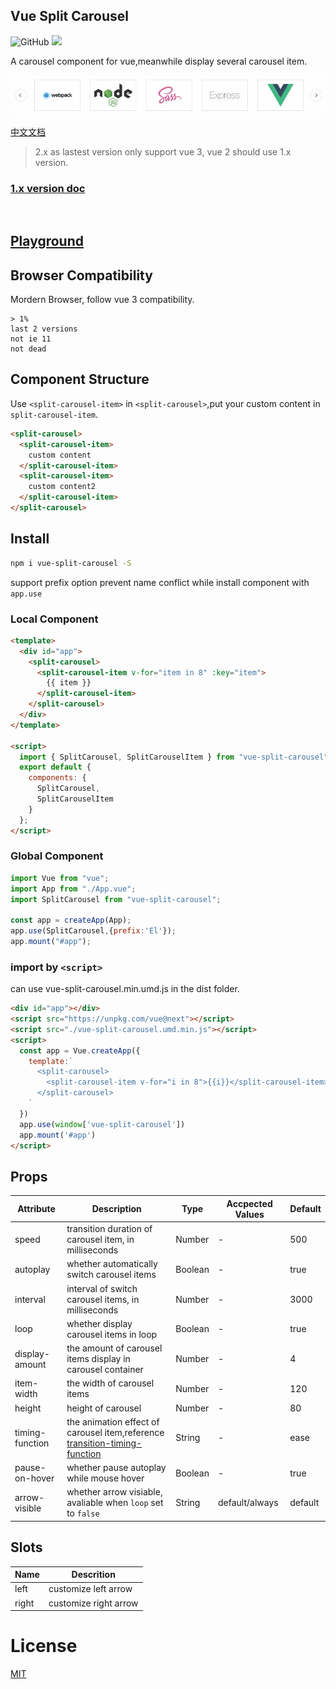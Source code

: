 
## Vue Split Carousel

![GitHub](https://img.shields.io/github/license/aaron00101010/vue-split-carousel.svg)
![](https://img.shields.io/npm/v/vue-split-carousel.svg)

A carousel component for vue,meanwhile display several carousel item.

![show](https://raw.githubusercontent.com/Aaron00101010/vue-split-carousel/30dec58c513814a306ddd0fba08096ad291e4a7d/examples/GIF.gif)  

[中文文档](./README_CN.md)

> 2.x as lastest version only support vue 3, vue 2 should use 1.x version. 

### [1.x version doc](https://github.com/Aaron00101010/vue-split-carousel/tree/1.x)

<br/>

## [Playground](https://codesandbox.io/s/elegant-bardeen-n6lg2?file=/src/App.vue)  

## Browser Compatibility

Mordern Browser, follow vue 3 compatibility.

```
> 1%
last 2 versions
not ie 11
not dead
```

## Component Structure

Use `<split-carousel-item>` in `<split-carousel>`,put your custom content in `split-carousel-item`.

```html
<split-carousel>
  <split-carousel-item>
    custom content
  </split-carousel-item>
  <split-carousel-item>
    custom content2
  </split-carousel-item>
</split-carousel>
```

## Install

```bash
npm i vue-split-carousel -S
```
support prefix option prevent name conflict while install component with `app.use`
### Local Component

```html
<template>
  <div id="app">
    <split-carousel>
      <split-carousel-item v-for="item in 8" :key="item">
        {{ item }}
      </split-carousel-item>
    </split-carousel>
  </div>
</template>

<script>
  import { SplitCarousel, SplitCarouselItem } from "vue-split-carousel";
  export default {
    components: {
      SplitCarousel,
      SplitCarouselItem
    }
  };
</script>
```

</details>

### Global Component

```js
import Vue from "vue";
import App from "./App.vue";
import SplitCarousel from "vue-split-carousel";

const app = createApp(App);
app.use(SplitCarousel,{prefix:'El'});
app.mount("#app");

```

### import by `<script>`

can use vue-split-carousel.min.umd.js in the dist folder.


```html
<div id="app"></div>
<script src="https://unpkg.com/vue@next"></script>
<script src="./vue-split-carousel.umd.min.js"></script>
<script>
  const app = Vue.createApp({
    template:`
      <split-carousel>
        <split-carousel-item v-for="i in 8">{{i}}</split-carousel-item>
      </split-carousel>
    `
  })
  app.use(window['vue-split-carousel'])
  app.mount('#app')
</script>
```

## Props

| Attribute       | Description                                                                     | Type    | Accpected Values | Default |
| --------------- | ------------------------------------------------------------------------------- | ------- | ---------------- | ------- |
| speed           | transition duration of carousel item, in milliseconds                           | Number  | -                | 500     |
| autoplay        | whether automatically switch carousel items                                     | Boolean | -                | true    |
| interval        | interval of switch carousel items, in milliseconds                              | Number  | -                | 3000    |
| loop            | whether display carousel items in loop                                          | Boolean | -                | true    |
| display-amount  | the amount of carousel items display in carousel container                      | Number  | -                | 4       |
| item-width      | the width of carousel items                                                     | Number  | -                | 120     |
| height          | height of carousel                                                              | Number  | -                | 80      |
| timing-function | the animation effect of carousel item,reference [transition-timing-function][1] | String  | -                | ease    |
| pause-on-hover  | whether pause autoplay while mouse hover                                        | Boolean | -                | true    |
| arrow-visible   | whether arrow visiable, avaliable when `loop` set to `false`                    | String  | default/always   | default |

## Slots

| Name  | Descrition            |
| ----- | --------------------- |
| left  | customize left arrow  |
| right | customize right arrow |

# License

[MIT](./LICENSE)

[1]: https://developer.mozilla.org/zh-CN/docs/Web/CSS/transition-timing-function
